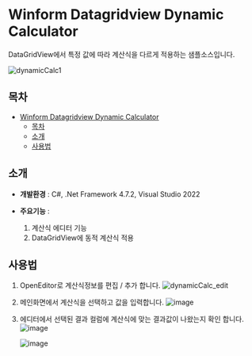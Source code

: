 # Winform Datagridview Dynamic Calculator
<!--![배지 또는 로고 이미지 (선택사항)](링크)-->
<!--프로젝트에 대한 간단한 설명을 여기에 작성합니다.-->
DataGridView에서 특정 값에 따라 계산식을 다르게 적용하는 샘플소스입니다.

![dynamicCalc1](https://github.com/user-attachments/assets/28fbd321-4edf-4c72-bb22-2fc42ec27260)



## 목차
- [Winform Datagridview Dynamic Calculator](#winform-datagridview-dynamic-calculator)
  - [목차](#목차)
  - [소개](#소개)
  - [사용법](#사용법)
<!--- [기여](#기여)
- [라이선스](#라이선스)
- [문의](#문의)
-->
## 소개
<!--프로젝트에 대한 자세한 설명을 여기에 작성합니다.  -->
- **개발환경** : C#, .Net Framework 4.7.2, Visual Studio 2022

- **주요기능** : 
   
   1. 계산식 에디터 기능
   2. DataGridView에 동적 계산식 적용
    
## 사용법

   1. OpenEditor로 계산식정보를 편집 / 추가 합니다.
      ![dynamicCalc_edit](https://github.com/user-attachments/assets/8d9382db-0e45-4a18-ab39-1bb3e8a57299)

   3. 메인화면에서 계산식을 선택하고 값을 입력합니다.
      ![image](https://github.com/user-attachments/assets/04d85406-db80-453c-8e36-2e4090c137bb)


   5. 에디터에서 선택된 결과 컬럼에 계산식에 맞는 결과값이 나왔는지 확인 합니다.
      ![image](https://github.com/user-attachments/assets/48b3ff43-e5f7-4b92-951b-36e9a83ba60a)

      ![image](https://github.com/user-attachments/assets/ae9b40d5-d43b-45ef-8d76-3bbc5444d51f)


